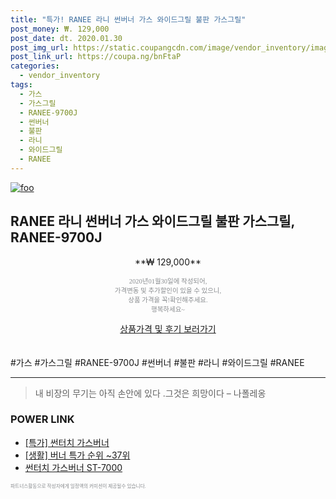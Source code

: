 ```yaml
--- 
title: "특가! RANEE 라니 썬버너 가스 와이드그릴 불판 가스그릴" 
post_money: ₩. 129,000 
post_date: dt. 2020.01.30 
post_img_url: https://static.coupangcdn.com/image/vendor_inventory/images/2018/01/17/16/7/2764dc27-452d-411b-8454-3a5f6d5aa8c3.jpg 
post_link_url: https://coupa.ng/bnFtaP 
categories: 
  - vendor_inventory 
tags: 
  - 가스 
  - 가스그릴 
  - RANEE-9700J 
  - 썬버너 
  - 불판 
  - 라니 
  - 와이드그릴 
  - RANEE 
--- 
```

[![foo](https://static.coupangcdn.com/image/vendor_inventory/images/2018/01/17/16/7/2764dc27-452d-411b-8454-3a5f6d5aa8c3.jpg)](https://coupa.ng/bnFtaP) 

## RANEE 라니 썬버너 가스 와이드그릴 불판 가스그릴, RANEE-9700J 
<p style="text-align: center;">**₩ 129,000**</p> 
<p style="text-align: center;"><span style="color: #898c8f; font-family: Georgia,Times,serif; font-size: 0.75em;">2020년01월30일에 작성되어, <br>가격변동 및 추가할인이 있을 수 있으니,<br> 상품 가격을 꼭!확인해주세요.<br>행복하세요~</span> 
</p>	 
<div markdown="0" style="text-align: center;"><a href="https://coupa.ng/bnFtaP" class="btn btn--success">상품가격 및 후기 보러가기</a></div> 
<br><br> 
  #가스 #가스그릴 #RANEE-9700J #썬버너 #불판 #라니 #와이드그릴 #RANEE 
<hr> 

> 내 비장의 무기는 아직 손안에 있다 .그것은 희망이다 – 나폴레옹 


### POWER LINK

* <a href="https://blog.naver.com/santokki14/221789723221" target="_blank">[특가] 썬터치 가스버너</a>
* <a href="https://blog.naver.com/sakai111/221789627633" target="_blank"> [생활] 버너 특가 순위 ~37위</a>
* <a href="https://blog.naver.com/fasyy4321/221785896628" target="_blank">썬터치 가스버너 ST-7000</a>

<span style="color: #898c8f; font-family: Georgia,Times,serif; font-size: 0.55em;">파트너스활동으로 작성자에게 일정액의 커미션이 제공될수 있습니다.</span> 
